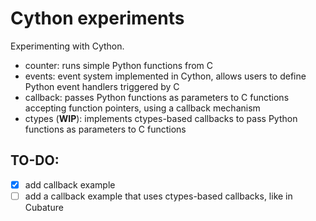 # Cython experiments

Experimenting with Cython.

* counter: runs simple Python functions from C
* events: event system implemented in Cython, allows users to define Python event handlers triggered by C
* callback: passes Python functions as parameters to C functions accepting function pointers, using a callback mechanism
* ctypes (**WIP**): implements ctypes-based callbacks to pass Python functions as parameters to C functions

## TO-DO:

- [x] add callback example
- [ ] add a callback example that uses ctypes-based callbacks, like in Cubature
